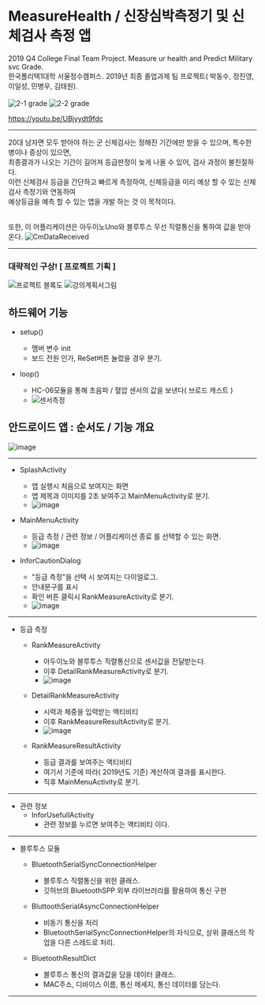 # MeasureHealth / 신장심박측정기 및 신체검사 측정 앱
2019 Q4 College Final Team Project. Measure ur health and Predict Military svc Grade.<br>
한국폴리텍1대학 서울정수캠퍼스. 2019년 최종 졸업과제 팀 프로젝트( 박동수, 정진영, 이일성, 민병우, 김태원).<br><br>
![2-1 grade](https://user-images.githubusercontent.com/100817401/173728511-6ba388a9-3dc8-4df5-b139-528a6ca66596.jpg)
![2-2 grade](https://user-images.githubusercontent.com/100817401/173728516-9291ee76-e912-4efc-93e7-dae9a93fd578.jpg)

https://youtu.be/UBjyydt9fdc

<hr>

20대 남자면 모두 받아야 하는 군 신체검사는 정해진 기간에만 받을 수 있으며, 특수한 병이나 증상이 있으면, <br>
최종결과가 나오는 기간이 길어져 등급판정이 늦게 나올 수 있어, 검사 과정이 불친절하다. <br>
이런 신체검사 등급을 간단하고 빠르게 측정하여, 신체등급을 미리 예상 할 수 있는 신체검사 측정기와 연동하여 <br>
예상등급을 예측 할 수 있는 앱을 개발 하는 것 이 목적이다. <br><br>

또한, 이 어플리케이션은 아두이노Uno와 블루투스 무선 직렬통신을 통하여 값을 받아온다.
![CmDataReceived](https://user-images.githubusercontent.com/100817401/173727863-4e6ef560-ae25-4dca-8501-70a7d8683af9.jpg)

<hr>

### 대략적인 구상! [ 프로젝트 기획 ]

![프로젝트 블록도](https://user-images.githubusercontent.com/100817401/173725242-fe50084c-b2be-4c3f-b06b-254b1a04ecea.png)
![강의계획서그림](https://user-images.githubusercontent.com/100817401/173725251-6bf0bd91-cd4f-477e-981e-65a3efb23fe7.png)



## 하드웨어 기능
  - setup()
    - 맴버 변수 init
    - 보드 전원 인가, ReSet버튼 눌렀을 경우 분기.

  - loop()
    - HC-06모듈을 통해 초음파 / 혈압 센서의 값을 보낸다( 브로드 캐스트 ) 
    - ![센서측정](https://user-images.githubusercontent.com/100817401/173728083-c2911349-d57b-4a2a-9c3f-1b10f946d4b2.png)



## 안드로이드 앱 : 순서도 / 기능 개요
![image](https://user-images.githubusercontent.com/100817401/173725940-16ed6eb3-c232-47dc-bd1a-9d6362386207.png)

<hr>

  - SplashActivity
    - 앱 실행시 처음으로 보여지는 화면
    - 앱 제목과 이미지를 2초 보여주고 MainMenuActivity로 분기.
    - ![image](https://user-images.githubusercontent.com/100817401/173727429-b13ba3a2-9c49-4ce4-a82b-31cfd378f1db.png)


  - MainMenuActivity
    - 등급 측정 / 관련 정보 / 어플리케이션 종료 를 선택할 수 있는 화면.
    - ![image](https://user-images.githubusercontent.com/100817401/173727468-ac7f0ae5-8154-488d-9216-3e34c5f8038d.png)


  - InforCautionDialog
    - "등급 측정"을 선택 시 보여지는 다이얼로그.
    - 안내문구를 표시
    - 확인 버튼 클릭시 RankMeasureActivity로 분기.
    - ![image](https://user-images.githubusercontent.com/100817401/173727485-ad8e1a03-d5d1-464f-9df1-c9b29e787117.png)

  
  <hr>
  
  - 등급 측정
    - RankMeasureActivity
      - 아두이노와 블루투스 직렬통신으로 센서값을 전달받는다.
      - 이후 DetailRankMeasureActivity로 분기.
      - ![image](https://user-images.githubusercontent.com/100817401/173727502-cc02179e-f671-40fe-abff-884b4cc49571.png)


    - DetailRankMeasureActivity
      - 시력과 체중을 입력받는 액티비티 
      - 이후 RankMeasureResultActivity로 분기.
      - ![image](https://user-images.githubusercontent.com/100817401/173727641-3dfb94e4-15c8-4347-bcd0-cc3b65f8f1c1.png)


    - RankMeasureResultActivity
      - 등급 결과를 보여주는 액티비티
      - 여기서 기준에 따라( 2019년도 기준) 계산하여 결과를 표시한다.
      - 직후 MainMenuActivity로 분기.


  <hr>
  
  - 관련 정보
    - InforUsefullActivity
      - 관련 정보를 누르면 보여주는 액티비티 이다.
  
  <hr>
  
  - 블루투스 모듈
    - BluetoothSerialSyncConnectionHelper
      - 블루투스 직렬통신을 위한 클래스.
      - 깃허브의  BluetoothSPP 외부 라이브러리를 활용하여 통신 구현

    - BluttoothSerialAsyncConnectionHelper
      - 비동기 통신을 처리
      - BluetoothSerialSyncConnectionHelper의 자식으로, 상위 클래스의 작업을 다른 스레드로 처리.
    
    - BluetoothResultDict
      - 블루투스 통신의 결과값을 담을 데이터 클래스.
      - MAC주소, 디바이스 이름, 통신 메세지, 통신 데이터를 담는다.

  <hr>
